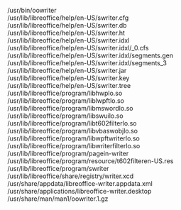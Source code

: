 /usr/bin/oowriter  
/usr/lib/libreoffice/help/en-US/swriter.cfg  
/usr/lib/libreoffice/help/en-US/swriter.db  
/usr/lib/libreoffice/help/en-US/swriter.ht  
/usr/lib/libreoffice/help/en-US/swriter.idxl  
/usr/lib/libreoffice/help/en-US/swriter.idxl/\_0.cfs  
/usr/lib/libreoffice/help/en-US/swriter.idxl/segments.gen  
/usr/lib/libreoffice/help/en-US/swriter.idxl/segments\_3  
/usr/lib/libreoffice/help/en-US/swriter.jar  
/usr/lib/libreoffice/help/en-US/swriter.key  
/usr/lib/libreoffice/help/en-US/swriter.tree  
/usr/lib/libreoffice/program/libhwplo.so  
/usr/lib/libreoffice/program/liblwpftlo.so  
/usr/lib/libreoffice/program/libmswordlo.so  
/usr/lib/libreoffice/program/libswuilo.so  
/usr/lib/libreoffice/program/libt602filterlo.so  
/usr/lib/libreoffice/program/libvbaswobjlo.so  
/usr/lib/libreoffice/program/libwpftwriterlo.so  
/usr/lib/libreoffice/program/libwriterfilterlo.so  
/usr/lib/libreoffice/program/pagein-writer  
/usr/lib/libreoffice/program/resource/t602filteren-US.res  
/usr/lib/libreoffice/program/swriter  
/usr/lib/libreoffice/share/registry/writer.xcd  
/usr/share/appdata/libreoffice-writer.appdata.xml  
/usr/share/applications/libreoffice-writer.desktop  
/usr/share/man/man1/oowriter.1.gz  
